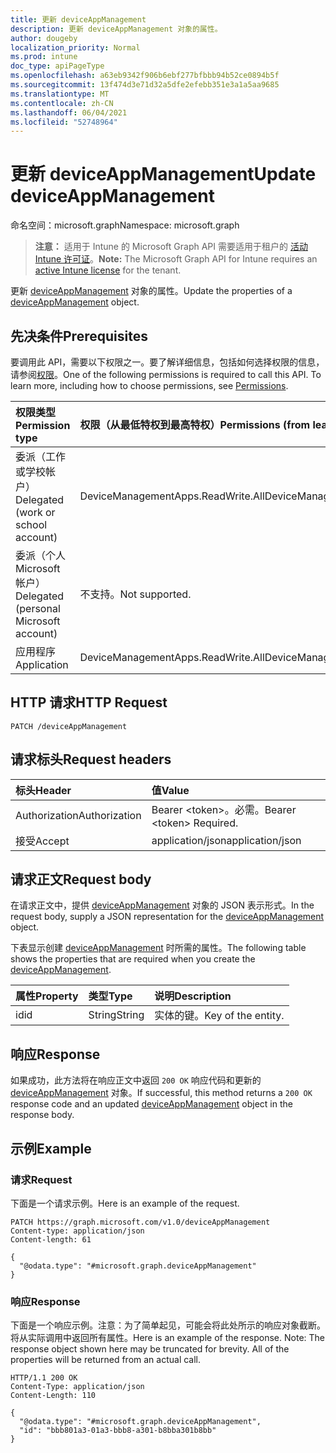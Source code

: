 ```yaml
---
title: 更新 deviceAppManagement
description: 更新 deviceAppManagement 对象的属性。
author: dougeby
localization_priority: Normal
ms.prod: intune
doc_type: apiPageType
ms.openlocfilehash: a63eb9342f906b6ebf277bfbbb94b52ce0894b5f
ms.sourcegitcommit: 13f474d3e71d32a5dfe2efebb351e3a1a5aa9685
ms.translationtype: MT
ms.contentlocale: zh-CN
ms.lasthandoff: 06/04/2021
ms.locfileid: "52748964"
---
```

# <a name="update-deviceappmanagement"></a><span data-ttu-id="0ea4b-103">更新 deviceAppManagement</span><span class="sxs-lookup"><span data-stu-id="0ea4b-103">Update deviceAppManagement</span></span>

<span data-ttu-id="0ea4b-104">命名空间：microsoft.graph</span><span class="sxs-lookup"><span data-stu-id="0ea4b-104">Namespace: microsoft.graph</span></span>

> <span data-ttu-id="0ea4b-105">**注意：** 适用于 Intune 的 Microsoft Graph API 需要适用于租户的 [活动 Intune 许可证](https://go.microsoft.com/fwlink/?linkid=839381)。</span><span class="sxs-lookup"><span data-stu-id="0ea4b-105">**Note:** The Microsoft Graph API for Intune requires an [active Intune license](https://go.microsoft.com/fwlink/?linkid=839381) for the tenant.</span></span>

<span data-ttu-id="0ea4b-106">更新 [deviceAppManagement](../resources/intune-partnerintegration-deviceappmanagement.md) 对象的属性。</span><span class="sxs-lookup"><span data-stu-id="0ea4b-106">Update the properties of a [deviceAppManagement](../resources/intune-partnerintegration-deviceappmanagement.md) object.</span></span>

## <a name="prerequisites"></a><span data-ttu-id="0ea4b-107">先决条件</span><span class="sxs-lookup"><span data-stu-id="0ea4b-107">Prerequisites</span></span>
<span data-ttu-id="0ea4b-p101">要调用此 API，需要以下权限之一。要了解详细信息，包括如何选择权限的信息，请参阅[权限](/graph/permissions-reference)。</span><span class="sxs-lookup"><span data-stu-id="0ea4b-p101">One of the following permissions is required to call this API. To learn more, including how to choose permissions, see [Permissions](/graph/permissions-reference).</span></span>

|<span data-ttu-id="0ea4b-110">权限类型</span><span class="sxs-lookup"><span data-stu-id="0ea4b-110">Permission type</span></span>|<span data-ttu-id="0ea4b-111">权限（从最低特权到最高特权）</span><span class="sxs-lookup"><span data-stu-id="0ea4b-111">Permissions (from least to most privileged)</span></span>|
|:---|:---|
|<span data-ttu-id="0ea4b-112">委派（工作或学校帐户）</span><span class="sxs-lookup"><span data-stu-id="0ea4b-112">Delegated (work or school account)</span></span>|<span data-ttu-id="0ea4b-113">DeviceManagementApps.ReadWrite.All</span><span class="sxs-lookup"><span data-stu-id="0ea4b-113">DeviceManagementApps.ReadWrite.All</span></span>|
|<span data-ttu-id="0ea4b-114">委派（个人 Microsoft 帐户）</span><span class="sxs-lookup"><span data-stu-id="0ea4b-114">Delegated (personal Microsoft account)</span></span>|<span data-ttu-id="0ea4b-115">不支持。</span><span class="sxs-lookup"><span data-stu-id="0ea4b-115">Not supported.</span></span>|
|<span data-ttu-id="0ea4b-116">应用程序</span><span class="sxs-lookup"><span data-stu-id="0ea4b-116">Application</span></span>|<span data-ttu-id="0ea4b-117">DeviceManagementApps.ReadWrite.All</span><span class="sxs-lookup"><span data-stu-id="0ea4b-117">DeviceManagementApps.ReadWrite.All</span></span>|

## <a name="http-request"></a><span data-ttu-id="0ea4b-118">HTTP 请求</span><span class="sxs-lookup"><span data-stu-id="0ea4b-118">HTTP Request</span></span>
<!-- {
  "blockType": "ignored"
}
-->
``` http
PATCH /deviceAppManagement
```

## <a name="request-headers"></a><span data-ttu-id="0ea4b-119">请求标头</span><span class="sxs-lookup"><span data-stu-id="0ea4b-119">Request headers</span></span>
|<span data-ttu-id="0ea4b-120">标头</span><span class="sxs-lookup"><span data-stu-id="0ea4b-120">Header</span></span>|<span data-ttu-id="0ea4b-121">值</span><span class="sxs-lookup"><span data-stu-id="0ea4b-121">Value</span></span>|
|:---|:---|
|<span data-ttu-id="0ea4b-122">Authorization</span><span class="sxs-lookup"><span data-stu-id="0ea4b-122">Authorization</span></span>|<span data-ttu-id="0ea4b-123">Bearer &lt;token&gt;。必需。</span><span class="sxs-lookup"><span data-stu-id="0ea4b-123">Bearer &lt;token&gt; Required.</span></span>|
|<span data-ttu-id="0ea4b-124">接受</span><span class="sxs-lookup"><span data-stu-id="0ea4b-124">Accept</span></span>|<span data-ttu-id="0ea4b-125">application/json</span><span class="sxs-lookup"><span data-stu-id="0ea4b-125">application/json</span></span>|

## <a name="request-body"></a><span data-ttu-id="0ea4b-126">请求正文</span><span class="sxs-lookup"><span data-stu-id="0ea4b-126">Request body</span></span>
<span data-ttu-id="0ea4b-127">在请求正文中，提供 [deviceAppManagement](../resources/intune-partnerintegration-deviceappmanagement.md) 对象的 JSON 表示形式。</span><span class="sxs-lookup"><span data-stu-id="0ea4b-127">In the request body, supply a JSON representation for the [deviceAppManagement](../resources/intune-partnerintegration-deviceappmanagement.md) object.</span></span>

<span data-ttu-id="0ea4b-128">下表显示创建 [deviceAppManagement](../resources/intune-partnerintegration-deviceappmanagement.md) 时所需的属性。</span><span class="sxs-lookup"><span data-stu-id="0ea4b-128">The following table shows the properties that are required when you create the [deviceAppManagement](../resources/intune-partnerintegration-deviceappmanagement.md).</span></span>

|<span data-ttu-id="0ea4b-129">属性</span><span class="sxs-lookup"><span data-stu-id="0ea4b-129">Property</span></span>|<span data-ttu-id="0ea4b-130">类型</span><span class="sxs-lookup"><span data-stu-id="0ea4b-130">Type</span></span>|<span data-ttu-id="0ea4b-131">说明</span><span class="sxs-lookup"><span data-stu-id="0ea4b-131">Description</span></span>|
|:---|:---|:---|
|<span data-ttu-id="0ea4b-132">id</span><span class="sxs-lookup"><span data-stu-id="0ea4b-132">id</span></span>|<span data-ttu-id="0ea4b-133">String</span><span class="sxs-lookup"><span data-stu-id="0ea4b-133">String</span></span>|<span data-ttu-id="0ea4b-134">实体的键。</span><span class="sxs-lookup"><span data-stu-id="0ea4b-134">Key of the entity.</span></span>|



## <a name="response"></a><span data-ttu-id="0ea4b-135">响应</span><span class="sxs-lookup"><span data-stu-id="0ea4b-135">Response</span></span>
<span data-ttu-id="0ea4b-136">如果成功，此方法将在响应正文中返回 `200 OK` 响应代码和更新的 [deviceAppManagement](../resources/intune-partnerintegration-deviceappmanagement.md) 对象。</span><span class="sxs-lookup"><span data-stu-id="0ea4b-136">If successful, this method returns a `200 OK` response code and an updated [deviceAppManagement](../resources/intune-partnerintegration-deviceappmanagement.md) object in the response body.</span></span>

## <a name="example"></a><span data-ttu-id="0ea4b-137">示例</span><span class="sxs-lookup"><span data-stu-id="0ea4b-137">Example</span></span>

### <a name="request"></a><span data-ttu-id="0ea4b-138">请求</span><span class="sxs-lookup"><span data-stu-id="0ea4b-138">Request</span></span>
<span data-ttu-id="0ea4b-139">下面是一个请求示例。</span><span class="sxs-lookup"><span data-stu-id="0ea4b-139">Here is an example of the request.</span></span>
``` http
PATCH https://graph.microsoft.com/v1.0/deviceAppManagement
Content-type: application/json
Content-length: 61

{
  "@odata.type": "#microsoft.graph.deviceAppManagement"
}
```

### <a name="response"></a><span data-ttu-id="0ea4b-140">响应</span><span class="sxs-lookup"><span data-stu-id="0ea4b-140">Response</span></span>
<span data-ttu-id="0ea4b-p102">下面是一个响应示例。注意：为了简单起见，可能会将此处所示的响应对象截断。将从实际调用中返回所有属性。</span><span class="sxs-lookup"><span data-stu-id="0ea4b-p102">Here is an example of the response. Note: The response object shown here may be truncated for brevity. All of the properties will be returned from an actual call.</span></span>
``` http
HTTP/1.1 200 OK
Content-Type: application/json
Content-Length: 110

{
  "@odata.type": "#microsoft.graph.deviceAppManagement",
  "id": "bbb801a3-01a3-bbb8-a301-b8bba301b8bb"
}
```




